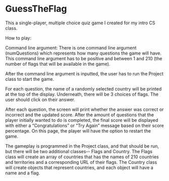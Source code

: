 # GuessTheFlag
This a single-player, multiple choice quiz game I created for my intro CS class. 

How to play:

Command line argument: There is one command line argument (numQuestions) which represents how many questions the game will have. This command line argument has to be positive and between 1 and 210 (the number of flags that will be available in the game).

After the command line argument is inputted, the user has to run the Project class to start the game. 

For each question, the name of a randomly selected country will be printed at the top of the display. Underneath, there will be 3 choices of flags. The user should click on their answer.

After each question, the screen will print whether the answer was correct or incorrect and the updated score. After the amount of questions that the player initially wanted to do is completed, the final score will be displayed with either a “Congratulations” or “Try Again” message based on their score percentage. On this page, the player will have the option to restart the game.

The gameplay is programmed in the Project class, and that should be run, but there will be two additional classes-- Flags and Country. The Flags class will create an array of countries that has the names of 210 countries and territories and a corresponding URL of their flags. The Country class will create objects that represent countries, and each object will have a name and a flag.

